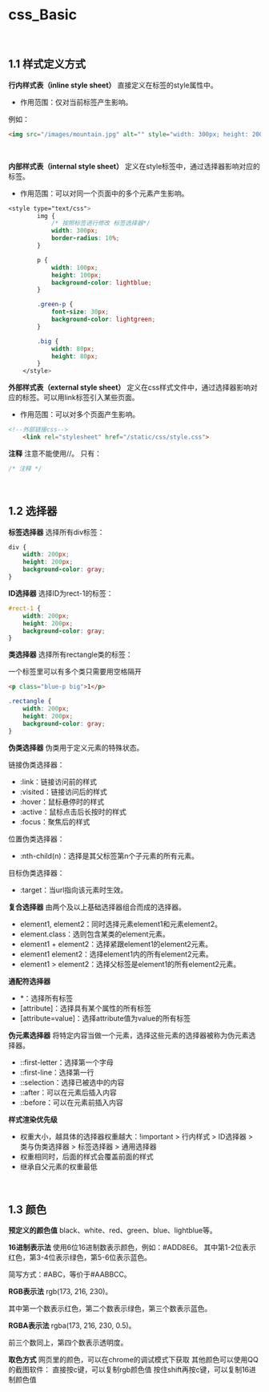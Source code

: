 # css_Basic

​     

## 1.1 样式定义方式

**行内样式表（inline style sheet）**
直接定义在标签的style属性中。

* 作用范围：仅对当前标签产生影响。

例如：

```html
<img src="/images/mountain.jpg" alt="" style="width: 300px; height: 200px;">
```

​    

**内部样式表（internal style sheet）**
定义在style标签中，通过选择器影响对应的标签。

* 作用范围：可以对同一个页面中的多个元素产生影响。


```css
<style type="text/css">
        img {
            /* 按照标签进行修改 标签选择器*/
            width: 300px;
            border-radius: 10%;
        }

        p {
            width: 100px;
            height: 100px;
            background-color: lightblue;
        }

        .green-p {
            font-size: 30px;
            background-color: lightgreen;
        }

        .big {
            width: 80px;
            height: 80px;
        }
    </style>
```



**外部样式表（external style sheet）**
定义在css样式文件中，通过选择器影响对应的标签。可以用link标签引入某些页面。

* 作用范围：可以对多个页面产生影响。


```html
<!--外部链接css-->
    <link rel="stylesheet" href="/static/css/style.css">
```



**注释**
注意不能使用//。
只有：

```css
/* 注释 */ 
```

​      

## 1.2 选择器

**标签选择器**
选择所有div标签：

```css
div {
    width: 200px;
    height: 200px;
    background-color: gray;
}
```

**ID选择器**
选择ID为rect-1的标签：

```css
#rect-1 {
    width: 200px;
    height: 200px;
    background-color: gray;
}
```

**类选择器**
选择所有rectangle类的标签：

一个标签里可以有多个类只需要用空格隔开

```html
<p class="blue-p big">1</p>
```

```css
.rectangle {
    width: 200px;
    height: 200px;
    background-color: gray;
}
```

**伪类选择器**
伪类用于定义元素的特殊状态。

链接伪类选择器：

* :link：链接访问前的样式
* :visited：链接访问后的样式
* :hover：鼠标悬停时的样式
* :active：鼠标点击后长按时的样式
* :focus：聚焦后的样式

位置伪类选择器：

* :nth-child(n)：选择是其父标签第n个子元素的所有元素。

目标伪类选择器：

* :target：当url指向该元素时生效。

**复合选择器**
由两个及以上基础选择器组合而成的选择器。

* element1, element2：同时选择元素element1和元素element2。
* element.class：选则包含某类的element元素。
* element1 + element2：选择紧跟element1的element2元素。
* element1 element2：选择element1内的所有element2元素。
* element1 > element2：选择父标签是element1的所有element2元素。

**通配符选择器**

* \*：选择所有标签
* [attribute]：选择具有某个属性的所有标签
* [attribute=value]：选择attribute值为value的所有标签

**伪元素选择器**
将特定内容当做一个元素，选择这些元素的选择器被称为伪元素选择器。

* ::first-letter：选择第一个字母
* ::first-line：选择第一行
* ::selection：选择已被选中的内容
* ::after：可以在元素后插入内容
* ::before：可以在元素前插入内容

**样式渲染优先级**
* 权重大小，越具体的选择器权重越大：!important > 行内样式 > ID选择器 > 类与伪类选择器 > 标签选择器 > 通用选择器
* 权重相同时，后面的样式会覆盖前面的样式
* 继承自父元素的权重最低

​     

## 1.3 颜色

**预定义的颜色值**
black、white、red、green、blue、lightblue等。

**16进制表示法**
使用6位16进制数表示颜色，例如：#ADD8E6。
其中第1-2位表示红色，第3-4位表示绿色，第5-6位表示蓝色。

简写方式：#ABC，等价于#AABBCC。

**RGB表示法**
rgb(173, 216, 230)。

其中第一个数表示红色，第二个数表示绿色，第三个数表示蓝色。

**RGBA表示法**
rgba(173, 216, 230, 0.5)。

前三个数同上，第四个数表示透明度。

**取色方式**
网页里的颜色，可以在chrome的调试模式下获取
其他颜色可以使用QQ的截图软件：
直接按c键，可以复制rgb颜色值
按住shift再按c键，可以复制16进制颜色值